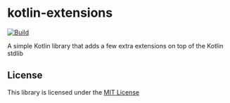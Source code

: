 # kotlin-extensions
[![Build](https://github.com/smyrick/kotlin-extensions/workflows/Build%20master%20branch/badge.svg)](https://github.com/smyrick/kotlin-extensions/actions)

A simple Kotlin library that adds a few extra extensions on top of the Kotlin stdlib

## License
This library is licensed under the [MIT License](LICENSE)
